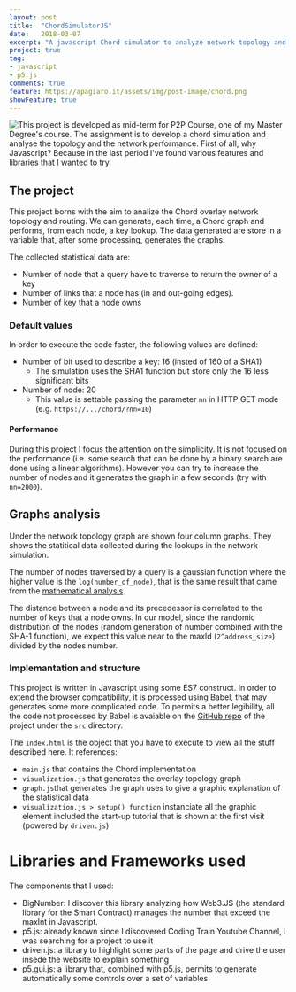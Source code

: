 ```yaml
---
layout: post
title:  "ChordSimulatorJS"
date:   2018-03-07
excerpt: "A javascript Chord simulator to analyze network topology and performance."
project: true
tag:
- javascript
- p5.js
comments: true
feature: https://apagiaro.it/assets/img/post-image/chord.png
showFeature: true
---
```

<img src="{{site.url/assets/img/post-image/chord.png" style="float:left"/>
This project is developed as mid-term for P2P Course, one of my Master Degree's course. The assignment is to develop a chord simulation and analyse the topology and the network performance.
First of all, why Javascript? Because in the last period I've found various features and libraries that I wanted to try. 

## The project

This project borns with the aim to analize the Chord overlay network topology and routing. We can generate, each time, a Chord graph and performs, from each node, a key lookup. The data generated are store in a variable that, after some processing, generates the graphs.

The collected statistical data are:
 - Number of node that a query have to traverse to return the owner of a key
 - Number of links that a node has (in and out-going edges).
 - Number of key that a node owns

### Default values
In order to execute the code faster, the following values are defined:
 - Number of bit used to describe a key: 16 (insted of 160 of a SHA1)
    - The simulation uses the SHA1 function but store only the 16 less significant bits
 - Number of node: 20 
    - This value is settable passing the parameter `nn` in HTTP GET mode (e.g. `https://.../chord/?nn=10`)

#### Performance
During this project I focus the attention on the simplicity. It is not focused on the performance (i.e. some search that can be done by a binary search are done using a linear algorithms). However you can try to increase the number of nodes and it generates the graph in a few seconds (try with `nn=2000`).

## Graphs analysis

Under the network topology graph are shown four column graphs. They shows the statitical data collected during the lookups in the network simulation.

The number of nodes traversed by a query is a gaussian function where the higher value is the `log(number_of_node)`, that is the same result that came from the [mathematical analysis](https://en.wikipedia.org/wiki/Chord_\(peer-to-peer\)#Proof_sketches).

The distance between a node and its precedessor is correlated to the number of keys that a node owns. In our model, since the randomic distribution of the nodes (random generation of number combined with the SHA-1 function), we expect this value near to the maxId (`2^address_size`) divided by the nodes number.


### Implemantation and structure
This project is written in Javascript using some ES7 construct. In order to extend the browser compatibility, it is processed using Babel, that may generates some more complicated code. To permits a better legibility, all the code not processed by Babel is avaiable on the [GitHub repo](https://github.com/alessandro308/ChordSimulationJS/) of the project under the `src` directory.

The `index.html` is the object that you have to execute to view all the stuff described here. It references:
 - `main.js` that contains the Chord implementation
 - `visualization.js` that generates the overlay topology graph
 - `graph.js`that generates the graph uses to give a graphic explanation of the statistical data
 - `visualization.js > setup() function` instanciate all the graphic element included the start-up tutorial that is shown at the first visit (powered by `driven.js`)

# Libraries and Frameworks used

The components that I used:
 - BigNumber: I discover this library analyzing how Web3.JS (the standard library for the Smart Contract) manages the number that exceed the maxInt in Javascript.
 - p5.js: already known since I discovered Coding Train Youtube Channel, I was searching for a project to use it
 - driven.js: a library to highlight some parts of the page and drive the user insede the website to explain something 
 - p5.gui.js: a library that, combined with p5.js, permits to generate automatically some controls over a set of variables

